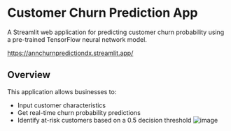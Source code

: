 # Customer Churn Prediction App

A Streamlit web application for predicting customer churn probability using a pre-trained TensorFlow neural network model.

https://annchurnpredictiondx.streamlit.app/

## Overview

This application allows businesses to:
- Input customer characteristics
- Get real-time churn probability predictions
- Identify at-risk customers based on a 0.5 decision threshold
![image](https://github.com/user-attachments/assets/10ed5e7e-965c-477b-ac42-eddbf3744a2a)

